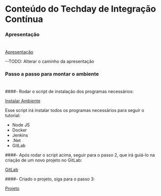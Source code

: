 # Conteúdo do Techday de Integração Contínua

### Apresentação
#

[Apresentação](./000-Apresentação/README.md) 

--TODO: Alterar o caminho da apresentação




### Passo a passo para montar o ambiente
#

####- Rodar o script de instalação dos programas necessários:

[Instalar Ambiente](./InstalarAmbiente.sh)

Esse script irá instalar todos os programas necessários para seguir o tutorial:

* Node JS
* Docker
* Jenkins
* .Net
* GitLab


####- Após rodar o script acima, seguir para o passo 2, que irá guiá-lo na criação de um novo projeto no GitLab:

[GitLab](./002-GitLab_pt1/README.md)


####- Criado o projeto, siga para o passo 3:

[Projeto](./003-Projeto/README.md)